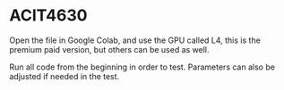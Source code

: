 # ACIT4630

Open the file in Google Colab, and use the GPU called L4, this is the premium paid version, but others can be used as well. 

Run all code from the beginning in order to test. Parameters can also be adjusted if needed in the test. 
